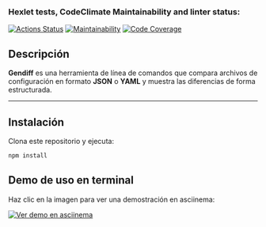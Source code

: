 ### Hexlet tests, CodeClimate Maintainability and linter status:

[![Actions Status](https://github.com/Seb-fd/frontend-project-103/actions/workflows/hexlet-check.yml/badge.svg)](https://github.com/Seb-fd/frontend-project-103/actions) [![Maintainability](https://qlty.sh/badges/2a721303-14c5-4164-a494-34aa9b803258/maintainability.svg)](https://qlty.sh/gh/Seb-fd/projects/frontend-project-103) [![Code Coverage](https://qlty.sh/badges/2a721303-14c5-4164-a494-34aa9b803258/test_coverage.svg)](https://qlty.sh/gh/Seb-fd/projects/frontend-project-103)

## Descripción

**Gendiff** es una herramienta de línea de comandos que compara archivos de configuración en formato **JSON** o **YAML** y muestra las diferencias de forma estructurada.

---

## Instalación

Clona este repositorio y ejecuta:

```bash
npm install
```

## Demo de uso en terminal

Haz clic en la imagen para ver una demostración en asciinema:

[![Ver demo en asciinema](https://asciinema.org/a/QFI4siDUhCwWYaUhr8jeQ4vXc.svg)](https://asciinema.org/a/QFI4siDUhCwWYaUhr8jeQ4vXc)
